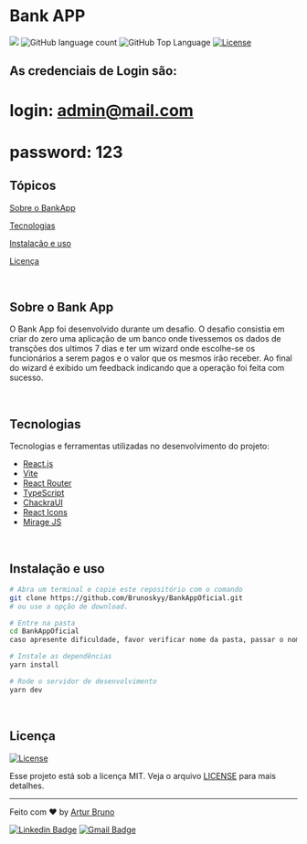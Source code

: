# Bank APP

<p>
  <img src="https://img.shields.io/badge/made%20by-Artur%20Bruno-blue?style=flat-square&logo=appveyor">
  <img alt="GitHub language count" src="https://img.shields.io/github/languages/count/Brunoskyy/jamstack?color=blue&style=flat-square&logo=appveyor">
  <img alt="GitHub Top Language" src="https://img.shields.io/github/languages/top/Brunoskyy/jamstack?color=blue&style=flat-square&logo=appveyor">
  <a href="https://opensource.org/licenses/MIT">
    <img alt="License" src="https://img.shields.io/badge/license-MIT-blue?style=flat-square">
  </a>

</p>

## As credenciais de Login são:

# login: admin@mail.com

# password: 123

## Tópicos

[Sobre o BankApp](#sobre-o-bank-app)

[Tecnologias](#tecnologias)

[Instalação e uso](#instalação-e-uso)

[Licença](#licença)

<br>

## Sobre o Bank App

O Bank App foi desenvolvido durante um desafio. O desafio consistia em criar do zero uma aplicação de um banco onde tivessemos os dados de transções dos ultimos 7 dias e ter um wizard onde escolhe-se os funcionários a serem pagos e o valor que os mesmos irão receber. Ao final do wizard é exibido um feedback indicando que a operação foi feita com sucesso.

<br>

## Tecnologias

Tecnologias e ferramentas utilizadas no desenvolvimento do projeto:

- [React.js](https://pt-br.reactjs.org/)
- [Vite](https://vitejs.dev/)
- [React Router](https://reactrouter.com/)
- [TypeScript](https://www.typescriptlang.org/)
- [ChackraUI](https://chakra-ui.com/)
- [React Icons](https://react-icons.github.io/react-icons/)
- [Mirage JS](https://miragejs.com/)

<br>

## Instalação e uso

```bash
# Abra um terminal e copie este repositório com o comando
git clone https://github.com/Brunoskyy/BankAppOficial.git
# ou use a opção de download.

# Entre na pasta
cd BankAppOficial
caso apresente dificuldade, favor verificar nome da pasta, passar o nome para minusculo e tentar novamente com o novo nome.

# Instale as dependências
yarn install

# Rode o servidor de desenvolvimento
yarn dev
```

<br>

## Licença

<a href="https://opensource.org/licenses/MIT">
    <img alt="License" src="https://img.shields.io/badge/license-MIT-blue?style=flat-square">
</a>

<br>

Esse projeto está sob a licença MIT. Veja o arquivo [LICENSE](/LICENSE) para mais detalhes.

---

Feito com :heart: by [Artur Bruno](https://github.com/Brunoskyy)

[![Linkedin Badge](https://img.shields.io/badge/-Artur%20Bruno-blue?style=flat-square&logo=Linkedin&logoColor=white&link=https://www.linkedin.com/in/artur-bruno-b8b409ba/)](https://www.linkedin.com/in/artur-bruno-b8b409ba/)
[![Gmail Badge](https://img.shields.io/badge/-arturbrunoferreira@gmail.com-blue?style=flat-square&logo=Gmail&logoColor=white&link=mailto:arturbrunoferreira@gmail.com)](mailto:arturbrunoferreira@gmail.com)

